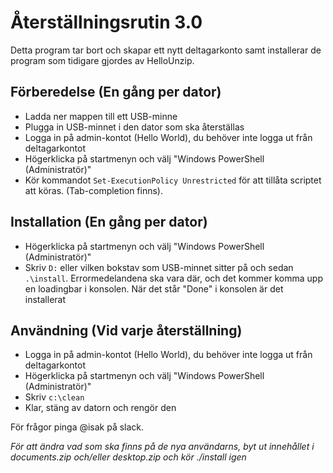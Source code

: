 # Återställningsrutin 3.0
Detta program tar bort och skapar ett nytt deltagarkonto samt installerar de program som tidigare gjordes av HelloUnzip.

## Förberedelse (En gång per dator)
 - Ladda ner mappen till ett USB-minne
 - Plugga in USB-minnet i den dator som ska återställas
 - Logga in på admin-kontot (Hello World), du behöver inte logga ut från deltagarkontot
 - Högerklicka på startmenyn och välj "Windows PowerShell (Administratör)"
 - Kör kommandot `Set-ExecutionPolicy Unrestricted` för att tillåta scriptet att köras. (Tab-completion finns).

## Installation (En gång per dator)
 - Högerklicka på startmenyn och välj "Windows PowerShell (Administratör)"
 - Skriv `D:` eller vilken bokstav som USB-minnet sitter på och sedan `.\install`. Errormedelandena ska vara där, och det kommer komma upp en loadingbar i konsolen. När det står "Done" i konsolen är det installerat

## Användning (Vid varje återställning)
 - Logga in på admin-kontot (Hello World), du behöver inte logga ut från deltagarkontot
 - Högerklicka på startmenyn och välj "Windows PowerShell (Administratör)"
 - Skriv `c:\clean`
 - Klar, stäng av datorn och rengör den
 
 För frågor pinga @isak på slack.

*För att ändra vad som ska finns på de nya användarns, byt ut innehållet i documents.zip och/eller desktop.zip och kör ./install igen*